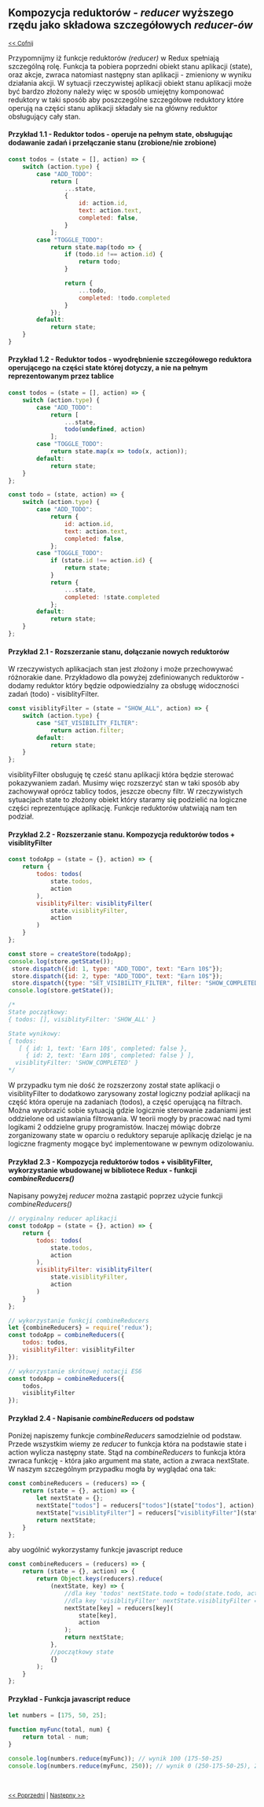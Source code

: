 ## Kompozycja reduktorów - _reducer_  wyższego rzędu jako składowa szczegółowych _reducer-ów_ 
<sub>[<< Cofnij](https://github.com/donatuss/Redux-Start-Egghead/blob/master/README.md)</sub><br/>

Przypomnijmy iż funkcje reduktorów _(reducer)_ w Redux spełniają szczególną rolę. Funkcja ta pobiera poprzedni obiekt stanu aplikacji (state),  oraz akcje, 
zwraca natomiast następny stan aplikacji - zmieniony w wyniku działania akcji. 
W sytuacji rzeczywistej aplikacji obiekt stanu aplikacji może być bardzo złożony należy więc w sposób umiejętny komponować reduktory w taki sposób aby poszczególne
szczegółowe reduktory które operują na części stanu aplikacji składały sie na główny reduktor obsługujący cały stan.  

#### Przykład 1.1  - Reduktor todos - operuje na pełnym state, obsługując dodawanie zadań i przełączanie stanu (zrobione/nie zrobione) 
```javascript
const todos = (state = [], action) => {
    switch (action.type) {
        case "ADD_TODO":
            return [
                ...state,
                {
                    id: action.id,
                    text: action.text,
                    completed: false,
                }
            ];
        case "TOGGLE_TODO":
            return state.map(todo => {
                if (todo.id !== action.id) {
                    return todo;
                }

                return {
                    ...todo,
                    completed: !todo.completed
                }
            });
        default:
            return state;
    }
}
``` 
#### Przykład 1.2  - Reduktor todos - wyodrębnienie szczegółowego reduktora operującego na części state której dotyczy, a nie na pełnym reprezentowanym przez tablice
```javascript
const todos = (state = [], action) => {
    switch (action.type) {
        case "ADD_TODO":
            return [
                ...state,
                todo(undefined, action)
            ];
        case "TOGGLE_TODO":
            return state.map(x => todo(x, action));
        default:
            return state;
    }
};

const todo = (state, action) => {
    switch (action.type) {
        case "ADD_TODO":
            return {
                id: action.id,
                text: action.text,
                completed: false,
            };
        case "TOGGLE_TODO":
            if (state.id !== action.id) {
                return state;
            }
            return {
                ...state,
                completed: !state.completed
            };
        default:
            return state;
    }
};
```
#### Przykład 2.1 - Rozszerzanie stanu, dołączanie nowych reduktorów
W rzeczywistych aplikacjach stan jest złożony i może przechowywać różnorakie dane. Przykładowo dla powyżej zdefiniowanych reduktorów - dodamy reduktor który będzie odpowiedzialny 
za obsługę widoczności zadań (todo) - visiblityFilter.       
```javascript
const visiblityFilter = (state = "SHOW_ALL", action) => {
    switch (action.type) {
        case "SET_VISIBILITY_FILTER":
            return action.filter;
        default:
            return state;
    }
};
```
visiblityFilter obsługuję tę cześć stanu aplikacji która będzie sterować pokazywaniem zadań. Musimy więc rozszerzyć stan w taki sposób aby zachowywał oprócz tablicy todos, jeszcze obecny filtr.
W rzeczywistych sytuacjach state to złożony obiekt który staramy się podzielić na logiczne części reprezentujące aplikację. Funkcje reduktorów ułatwiają nam ten podział.
#### Przykład 2.2 - Rozszerzanie stanu. Kompozycja reduktorów todos + visiblityFilter
```javascript
const todoApp = (state = {}, action) => {
    return {
        todos: todos(
            state.todos,
            action
        ),
        visiblityFilter: visiblityFilter(
            state.visiblityFilter,
            action
        )
    }
};

const store = createStore(todoApp);
console.log(store.getState());
 store.dispatch({id: 1, type: "ADD_TODO", text: "Earn 10$"});
 store.dispatch({id: 2, type: "ADD_TODO", text: "Earn 10$"});
 store.dispatch({type: "SET_VISIBILITY_FILTER", filter: "SHOW_COMPLETED"});
console.log(store.getState()); 

/*
State początkowy:
{ todos: [], visiblityFilter: 'SHOW_ALL' }

State wynikowy:
{ todos: 
   [ { id: 1, text: 'Earn 10$', completed: false },
     { id: 2, text: 'Earn 10$', completed: false } ],
  visiblityFilter: 'SHOW_COMPLETED' }
*/
```
W przypadku tym nie dość że rozszerzony został state aplikacji o visiblityFilter to dodatkowo zarysowany został logiczny podział aplikacji na część która operuje na zadaniach (todos), 
a część operującą na filtrach. Można wyobrazić sobie sytuacją gdzie logicznie sterowanie zadaniami jest oddzielone od ustawiania filtrowania. W teorii mogły by pracować nad tymi logikami
2 oddzielne grupy programistów. Inaczej mówiąc dobrze zorganizowany state w oparciu o reduktory separuje aplikację dzieląc je na logiczne fragmenty mogące być implementowane w pewnym odizolowaniu.

#### Przykład 2.3 - Kompozycja reduktorów todos + visiblityFilter, wykorzystanie wbudowanej w bibliotece Redux - funkcji _combineReducers()_  
Napisany powyżej _reducer_ można zastąpić poprzez użycie funkcji _combineReducers()_

```javascript
// oryginalny reducer aplikacji
const todoApp = (state = {}, action) => {
    return {
        todos: todos(
            state.todos,
            action
        ),
        visiblityFilter: visiblityFilter(
            state.visiblityFilter,
            action
        )
    }
};

// wykorzystanie funkcji combineReducers
let {combineReducers} = require('redux');
const todoApp = combineReducers({
    todos: todos,
    visiblityFilter: visiblityFilter
});

// wykorzystanie skrótowej notacji ES6
const todoApp = combineReducers({
    todos,
    visiblityFilter
});

```
#### Przykład 2.4 - Napisanie _combineReducers_ od podstaw
Poniżej napiszemy funkcje _combineReducers_  samodzielnie od podstaw. Przede wszystkim wiemy ze _reducer_ to funkcja która na podstawie state i action wylicza następny state.
Stąd na _combineReducers_ to funkcja która zwraca funkcję - która jako argument ma  state, action a zwraca nextState. W naszym szczególnym przypadku mogła by wyglądać ona tak: 
```javascript
const combineReducers = (reducers) => {
    return (state = {}, action) => {
        let nextState = {};
        nextState["todos"] = reducers["todos"](state["todos"], action);
        nextState["visiblityFilter"] = reducers["visiblityFilter"](state["visiblityFilter"], action);
        return nextState;
    }
};
```
aby uogólnić wykorzystamy funkcje javascript reduce
```javascript
const combineReducers = (reducers) => {
    return (state = {}, action) => {
        return Object.keys(reducers).reduce(
            (nextState, key) => {
                //dla key 'todos' nextState.todo = todo(state.todo, action) 
                //dla key 'visiblityFilter' nextState.visiblityFilter = visiblityFilter(state.visiblityFilter, action)
                nextState[key] = reducers[key](
                    state[key],
                    action
                );
                return nextState;
            },
            //początkowy state
            {}
        );
    }
};
```
#### Przykład - Funkcja javascript reduce
```javascript
let numbers = [175, 50, 25];

function myFunc(total, num) {
    return total - num;
}

console.log(numbers.reduce(myFunc)); // wynik 100 (175-50-25)
console.log(numbers.reduce(myFunc, 250)); // wynik 0 (250-175-50-25), 250 wartość początkowa
```

<br/>
 
 <sub>[<< Poprzedni](https://github.com/donatuss/Redux-Start-Egghead/blob/master/04-immutable/README.md)
  | [Następny >>](https://github.com/donatuss/Redux-Start-Egghead/blob/master/06-todo-app-first-draft/README.md)
 </sub>